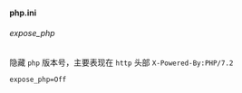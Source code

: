 #### php.ini

###### expose_php

隐藏 `php` 版本号，主要表现在 `http` 头部 `X-Powered-By:PHP/7.2`

```
expose_php=Off  
```

